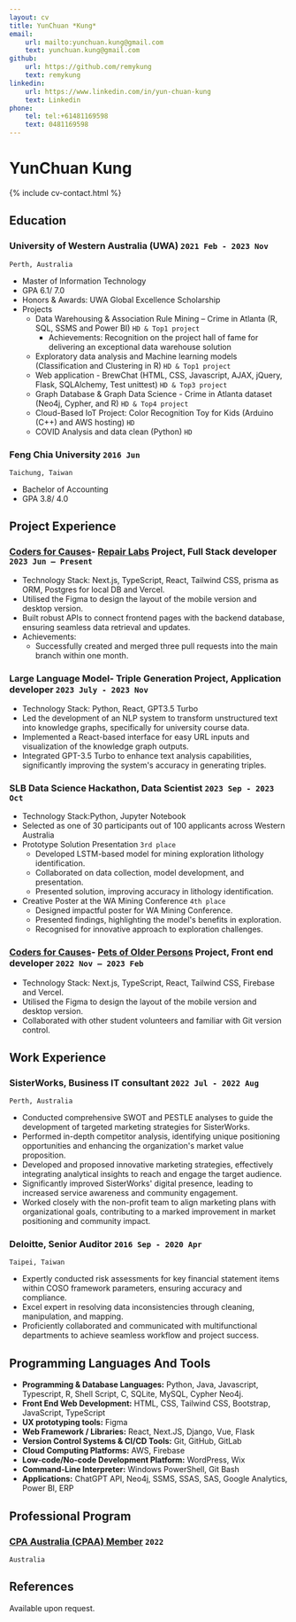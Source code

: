 ```yaml
---
layout: cv
title: YunChuan *Kung*
email:
    url: mailto:yunchuan.kung@gmail.com
    text: yunchuan.kung@gmail.com
github:
    url: https://github.com/remykung
    text: remykung
linkedin:
    url: https://www.linkedin.com/in/yun-chuan-kung
    text: Linkedin
phone:
    tel: tel:+61481169598
    text: 0481169598
---
```


# YunChuan **Kung**

<!--
include contact information from the front matter
Supported arguments:
    - homepage: url, text
    - phone
    - email
-->

{% include cv-contact.html %}

<!--
print format: use --- to separate pages
-->

## Education

### **University of Western Australia (UWA)** `2021 Feb - 2023 Nov`

```
Perth, Australia
```

-   Master of Information Technology
-   GPA 6.1/ 7.0
-   Honors & Awards: UWA Global Excellence Scholarship
-   Projects
    -   Data Warehousing & Association Rule Mining – Crime in Atlanta (R, SQL, SSMS and Power BI) `HD & Top1 project`
        -   Achievements: Recognition on the project hall of fame for delivering an exceptional data warehouse solution  
    -   Exploratory data analysis and Machine learning models (Classification and Clustering in R) `HD & Top1 project`
    -   Web application - BrewChat (HTML, CSS, Javascript, AJAX, jQuery, Flask, SQLAlchemy, Test unittest) `HD & Top3 project`
    -   Graph Database & Graph Data Science - Crime in Atlanta dataset (Neo4j, Cypher, and R) `HD & Top4 project`
    -   Cloud-Based IoT Project: Color Recognition Toy for Kids (Arduino (C++) and AWS hosting) `HD`
    -   COVID Analysis and data clean (Python) `HD`

### **Feng Chia University** `2016 Jun`

```
Taichung, Taiwan
```

-   Bachelor of Accounting
-   GPA 3.8/ 4.0


## Project Experience 

### **[Coders for Causes](https://codersforcauses.org)- [Repair Labs](https://github.com/codersforcauses/repair-labs) Project, Full Stack developer** `2023 Jun – Present`

-   Technology Stack: Next.js, TypeScript, React, Tailwind CSS, prisma as ORM, Postgres for local DB and Vercel.
-   Utilised the Figma to design the layout of the mobile version and desktop version.
-   Built robust APIs to connect frontend pages with the backend database, ensuring seamless data retrieval and updates.
-   Achievements:
    -   Successfully created and merged three pull requests into the main branch within one month.

### **Large Language Model- Triple Generation Project, Application developer** `2023 July - 2023 Nov`

- Technology Stack: Python, React, GPT3.5 Turbo
- Led the development of an NLP system to transform unstructured text into knowledge graphs, specifically for university course data.
- Implemented a React-based interface for easy URL inputs and visualization of the knowledge graph outputs.
- Integrated GPT-3.5 Turbo to enhance text analysis capabilities, significantly improving the system's accuracy in generating triples.

### **SLB Data Science Hackathon, Data Scientist** `2023 Sep - 2023 Oct`
-   Technology Stack:Python, Jupyter Notebook
-   Selected as one of 30 participants out of 100 applicants across Western Australia
-   Prototype Solution Presentation `3rd place`
    -   Developed LSTM-based model for mining exploration lithology identification.
    -   Collaborated on data collection, model development, and presentation.
    -   Presented solution, improving accuracy in lithology identification.
-   Creative Poster at the WA Mining Conference `4th place`
    -   Designed impactful poster for WA Mining Conference.
    -   Presented findings, highlighting the model's benefits in exploration.
    -   Recognised for innovative approach to exploration challenges.

### **[Coders for Causes](https://codersforcauses.org)- [Pets of Older Persons](https://www.poopswa.org.au) Project, Front end developer** `2022 Nov – 2023 Feb`
-   Technology Stack: Next.js, TypeScript, React, Tailwind CSS, Firebase and Vercel.
-   Utilised the Figma to design the layout of the mobile version and desktop version.
-   Collaborated with other student volunteers and familiar with Git version control.

## Work Experience

### **SisterWorks, Business IT consultant** `2022 Jul - 2022 Aug`

```
Perth, Australia
```

-  Conducted comprehensive SWOT and PESTLE analyses to guide the development of targeted marketing strategies for SisterWorks.
-  Performed in-depth competitor analysis, identifying unique positioning opportunities and enhancing the organization's market value proposition.
-  Developed and proposed innovative marketing strategies, effectively integrating analytical insights to reach and engage the target audience.
-  Significantly improved SisterWorks' digital presence, leading to increased service awareness and community engagement.
-  Worked closely with the non-profit team to align marketing plans with organizational goals, contributing to a marked improvement in market positioning and community impact.


### **Deloitte, Senior Auditor** `2016 Sep - 2020 Apr`

```
Taipei, Taiwan
```

-   Expertly conducted risk assessments for key financial statement items within COSO framework parameters, ensuring accuracy and compliance.
-   Excel expert in resolving data inconsistencies through cleaning, manipulation, and mapping.
-   Proficiently collaborated and communicated with multifunctional departments to achieve seamless workflow and project success.

## Programming Languages And Tools

-   **Programming & Database Languages:** Python, Java, Javascript, Typescript, R, Shell Script, C, SQLite, MySQL, Cypher Neo4j.
-   **Front End Web Development:** HTML, CSS, Tailwind CSS, Bootstrap, JavaScript, TypeScript
-   **UX prototyping tools:** Figma
-   **Web Framework / Libraries:** React, Next.JS, Django, Vue, Flask
-   **Version Control Systems & CI/CD Tools:** Git, GitHub, GitLab
-   **Cloud Computing Platforms:** AWS, Firebase
-   **Low-code/No-code Development Platform:** WordPress, Wix
-   **Command-Line Interpreter:** Windows PowerShell, Git Bash
-   **Applications:** ChatGPT API, Neo4j, SSMS, SSAS, SAS, Google Analytics, Power BI, ERP

## Professional Program

### **[CPA Australia (CPAA) Member](https://www.cpaaustralia.com.au)** `2022`

```
Australia
```

## References
Available upon request.



<!-- ### Footer
Last updated: Feb 2023 -->
